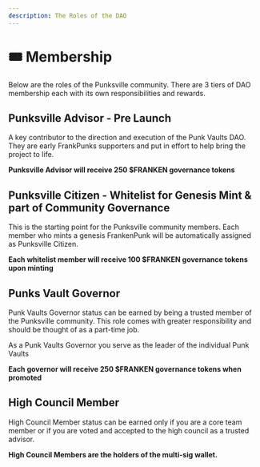 ```yaml
---
description: The Roles of the DAO
---
```


# 🎟 Membership

Below are the roles of the Punksville community. There are 3 tiers of DAO membership each with its own responsibilities and rewards.&#x20;

## **Punksville Advisor - Pre Launch**

A key contributor to the direction and execution of the Punk Vaults DAO. They are early FrankPunks supporters and put in effort to help bring the project to life.

**Punksville Advisor will receive 250 $FRANKEN governance tokens**

## **Punksville Citizen - Whitelist for Genesis Mint & part of Community Governance**&#x20;

This is the starting point for the Punksville community members. Each member who mints a genesis FrankenPunk will be automatically assigned as Punksville Citizen.&#x20;

**Each whitelist member will receive 100 $FRANKEN governance tokens upon minting**

## **Punks Vault Governor**&#x20;

Punk Vaults Governor status can be earned by being a trusted member of the Punksville community. This role comes with greater responsibility and should be thought of as a part-time job.&#x20;

As a Punk Vaults Governor you serve as the leader of the individual Punk Vaults &#x20;

**Each governor will receive 250 $FRANKEN governance tokens when promoted**

## **High Council Member** &#x20;

High Council Member status can be earned only if you are a core team member or if you are voted and accepted to the high council as a trusted advisor.&#x20;

**High Council Members are the holders of the multi-sig wallet.**&#x20;
